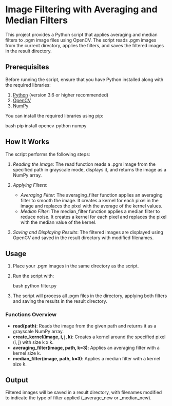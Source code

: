 # Image Filtering with Averaging and Median Filters

This project provides a Python script that applies averaging and median filters to .pgm image files using OpenCV. The script reads .pgm images from the current directory, applies the filters, and saves the filtered images in the result directory.

## Prerequisites

Before running the script, ensure that you have Python installed along with the required libraries:

1. [Python](https://www.python.org/downloads/) (version 3.6 or higher recommended)
2. [OpenCV](https://pypi.org/project/opencv-python/) 
3. [NumPy](https://numpy.org/)

You can install the required libraries using pip:

bash
pip install opencv-python numpy


## How It Works

The script performs the following steps:

1. *Reading the Image*: The read function reads a .pgm image from the specified path in grayscale mode, displays it, and returns the image as a NumPy array.

2. *Applying Filters*:
   - *Averaging Filter*: The averaging_filter function applies an averaging filter to smooth the image. It creates a kernel for each pixel in the image and replaces the pixel with the average of the kernel values.
   - *Median Filter*: The median_filter function applies a median filter to reduce noise. It creates a kernel for each pixel and replaces the pixel with the median value of the kernel.

3. *Saving and Displaying Results*: The filtered images are displayed using OpenCV and saved in the result directory with modified filenames.

## Usage

1. Place your .pgm images in the same directory as the script.
2. Run the script with:

   bash
   python filter.py
   

3. The script will process all .pgm files in the directory, applying both filters and saving the results in the result directory.

### Functions Overview

- **read(path)**: Reads the image from the given path and returns it as a grayscale NumPy array.
- **create_kernel(image, i, j, k)**: Creates a kernel around the specified pixel (i, j) with size k x k.
- **averaging_filter(image, path, k=3)**: Applies an averaging filter with a kernel size k.
- **median_filter(image, path, k=3)**: Applies a median filter with a kernel size k.

## Output

Filtered images will be saved in a result directory, with filenames modified to indicate the type of filter applied (_average_new or _median_new).
